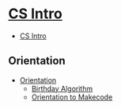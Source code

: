 # [CS Intro](/courses/csintro)

* [CS Intro](/courses/csintro)

## Orientation

* [Orientation](/courses/csintro1/orientation.md)
    * [Birthday Algorithm](/courses/csintro1/orientation/birthday-algorithm)
    * [Orientation to Makecode](/courses/csintro1/orientation/makecode-orientation)
